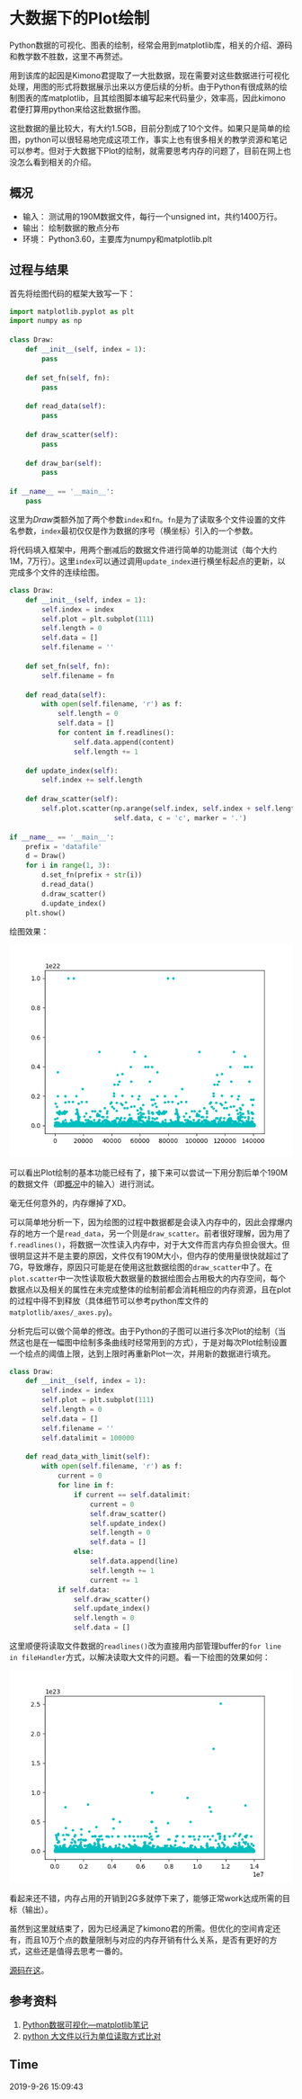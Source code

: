 # 大数据下的Plot绘制

Python数据的可视化、图表的绘制，经常会用到matplotlib库，相关的介绍、源码和教学数不胜数，这里不再赘述。

用到该库的起因是Kimono君提取了一大批数据，现在需要对这些数据进行可视化处理，用图的形式将数据展示出来以方便后续的分析。由于Python有很成熟的绘制图表的库matplotlib，且其绘图脚本编写起来代码量少，效率高，因此kimono君便打算用python来给这批数据作图。

这批数据的量比较大，有大约1.5GB，目前分割成了10个文件。如果只是简单的绘图，python可以很轻易地完成这项工作，事实上也有很多相关的教学资源和笔记可以参考。但对于大数据下Plot的绘制，就需要思考内存的问题了，目前在网上也没怎么看到相关的介绍。

## 概况

- 输入： 测试用的190M数据文件，每行一个unsigned int，共约1400万行。
- 输出： 绘制数据的散点分布
- 环境： Python3.60，主要库为numpy和matplotlib.plt

## 过程与结果

首先将绘图代码的框架大致写一下：

```python
import matplotlib.pyplot as plt
import numpy as np

class Draw:
    def __init__(self, index = 1):
        pass

    def set_fn(self, fn):
        pass

    def read_data(self):
        pass

    def draw_scatter(self):
        pass

    def draw_bar(self):
        pass
        
if __name__ == '__main__':
    pass
```

这里为*Draw*类额外加了两个参数`index`和`fn`。`fn`是为了读取多个文件设置的文件名参数，`index`最初仅仅是作为数据的序号（横坐标）引入的一个参数。

将代码填入框架中，用两个删减后的数据文件进行简单的功能测试（每个大约1M，7万行）。这里`index`可以通过调用`update_index`进行横坐标起点的更新，以完成多个文件的连续绘图。

```python
class Draw:
    def __init__(self, index = 1):
        self.index = index
        self.plot = plt.subplot(111)
        self.length = 0
        self.data = []
        self.filename = ''

    def set_fn(self, fn):
        self.filename = fn

    def read_data(self):
        with open(self.filename, 'r') as f:
            self.length = 0
            self.data = []
            for content in f.readlines():
                self.data.append(content)
                self.length += 1
                    
    def update_index(self):
        self.index += self.length

    def draw_scatter(self):
        self.plot.scatter(np.arange(self.index, self.index + self.length),
                          self.data, c = 'c', marker = '.')

if __name__ == '__main__':
    prefix = 'datafile'
    d = Draw()
    for i in range(1, 3):
        d.set_fn(prefix + str(i))
        d.read_data()
        d.draw_scatter()
        d.update_index()
    plt.show()
```

绘图效果：

![fig01-01](./Figure/fig01-01.png)

可以看出Plot绘制的基本功能已经有了，接下来可以尝试一下用分割后单个190M的数据文件（即[概况](#概况)中的输入）进行测试。

毫无任何意外的，内存爆掉了XD。

可以简单地分析一下，因为绘图的过程中数据都是会读入内存中的，因此会撑爆内存的地方一个是`read_data`，另一个则是`draw_scatter`。前者很好理解，因为用了`f.readlines()`，将数据一次性读入内存中，对于大文件而言内存负担会很大。但很明显这并不是主要的原因，文件仅有190M大小，但内存的使用量很快就超过了7G，导致爆存，原因只可能是在使用这批数据绘图的`draw_scatter`中了。在`plot.scatter`中一次性读取极大数据量的数据绘图会占用极大的内存空间，每个数据点以及相关的属性在未完成整体的绘制前都会消耗相应的内存资源，且在plot的过程中得不到释放（具体细节可以参考python库文件的`matplotlib/axes/_axes.py`)。

分析完后可以做个简单的修改。由于Python的子图可以进行多次Plot的绘制（当然这也是在一幅图中绘制多条曲线时经常用到的方式），于是对每次Plot绘制设置一个绘点的阈值上限，达到上限时再重新Plot一次，并用新的数据进行填充。

```python
class Draw:
    def __init__(self, index = 1):
        self.index = index
        self.plot = plt.subplot(111)
        self.length = 0
        self.data = []
        self.filename = ''
        self.datalimit = 100000

    def read_data_with_limit(self):
        with open(self.filename, 'r') as f:
            current = 0
            for line in f:
                if current == self.datalimit:
                    current = 0
                    self.draw_scatter()
                    self.update_index()
                    self.length = 0
                    self.data = []
                else:
                    self.data.append(line)
                    self.length += 1
                    current += 1
            if self.data:
                self.draw_scatter()
                self.update_index()
                self.length = 0
                self.data = []
```

这里顺便将读取文件数据的`readlines()`改为直接用内部管理buffer的`for line in fileHandler`方式，以解决读取大文件的问题。看一下绘图的效果如何：

![fig01-02](./Figure/fig01-02.png)

看起来还不错，内存占用的开销到2G多就停下来了，能够正常work达成所需的目标（输出）。

虽然到这里就结束了，因为已经满足了kimono君的所需。但优化的空间肯定还有，而且10万个点的数量限制与对应的内存开销有什么关系，是否有更好的方式，这些还是值得去思考一番的。

[源码在这](./Code/AmountDraw.py)。

## 参考资料

1. [Python数据可视化—matplotlib笔记](https://blog.csdn.net/qq_34264472/article/details/53814635)
1. [python 大文件以行为单位读取方式比对](https://www.cnblogs.com/aicro/p/3371986.html)

## Time

2019-9-26 15:09:43